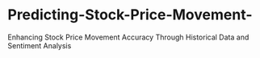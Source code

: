 # Predicting-Stock-Price-Movement-
Enhancing Stock Price Movement Accuracy Through Historical Data and Sentiment Analysis                                            
